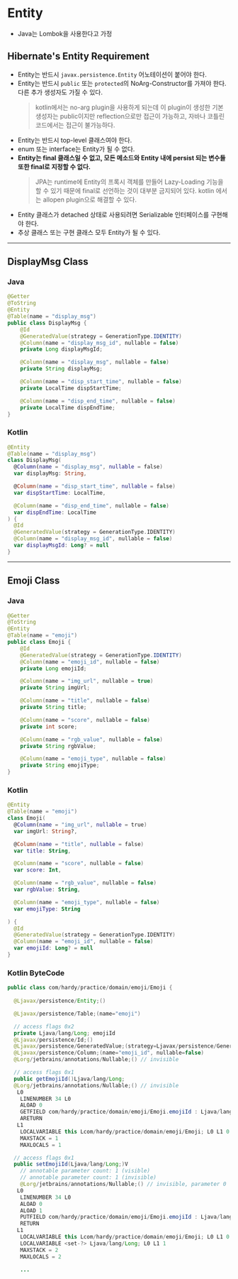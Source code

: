 # Entity
* Java는 Lombok을 사용한다고 가정

## Hibernate's Entity Requirement
* Entity는 반드시 ```javax.persistence.Entity``` 어노테이션이 붙어야 한다.
* Entity는 반드시 ```public``` 또는 ```protected```의 NoArg-Constructor를 가져야 한다. 다른 추가 생성자도 가질 수 있다.
  > kotlin에서는 no-arg plugin을 사용하게 되는데 이 plugin이 생성한 기본 생성자는 public이지만 reflection으로만 접근이 가능하고, 
  > 자바나 코틀린 코드에서는 접근이 불가능하다.
* Entity는 반드시 top-level 클래스여야 한다.
* enum 또는 interface는 Entity가 될 수 없다.
* **Entity는 final 클래스일 수 없고, 모든 메소드와 Entity 내에 persist 되는 변수들 또한 final로 지정할 수 없다.**
  > JPA는 runtime에 Entity의 프록시 객체를 만들어 Lazy-Loading 기능을 할 수 있기 때문에 final로 선언하는 것이 대부분 금지되어 있다.
  > kotlin 에서는 allopen plugin으로 해결할 수 있다.
* Entity 클래스가 detached 상태로 사용되려면 Serializable 인터페이스를 구현해야 한다.
* 추상 클래스 또는 구현 클래스 모두 Entity가 될 수 있다.

---

## DisplayMsg Class

### Java
```java
@Getter
@ToString
@Entity
@Table(name = "display_msg")
public class DisplayMsg {
    @Id
    @GeneratedValue(strategy = GenerationType.IDENTITY)
    @Column(name = "display_msg_id", nullable = false)
    private Long displayMsgId;

    @Column(name = "display_msg", nullable = false)
    private String displayMsg;

    @Column(name = "disp_start_time", nullable = false)
    private LocalTime dispStartTime;

    @Column(name = "disp_end_time", nullable = false)
    private LocalTime dispEndTime;
}
```

### Kotlin
```kotlin
@Entity
@Table(name = "display_msg")
class DisplayMsg(
  @Column(name = "display_msg", nullable = false)
  var displayMsg: String,

  @Column(name = "disp_start_time", nullable = false)
  var dispStartTime: LocalTime,

  @Column(name = "disp_end_time", nullable = false)
  var dispEndTime: LocalTime
) {
  @Id
  @GeneratedValue(strategy = GenerationType.IDENTITY)
  @Column(name = "display_msg_id", nullable = false)
  var displayMsgId: Long? = null
}
```

---

## Emoji Class

### Java
```java
@Getter
@ToString
@Entity
@Table(name = "emoji")
public class Emoji {
    @Id
    @GeneratedValue(strategy = GenerationType.IDENTITY)
    @Column(name = "emoji_id", nullable = false)
    private Long emojiId;

    @Column(name = "img_url", nullable = true)
    private String imgUrl;

    @Column(name = "title", nullable = false)
    private String title;

    @Column(name = "score", nullable = false)
    private int score;

    @Column(name = "rgb_value", nullable = false)
    private String rgbValue;

    @Column(name = "emoji_type", nullable = false)
    private String emojiType;
}
```

### Kotlin
```kotlin
@Entity
@Table(name = "emoji")
class Emoji(
  @Column(name = "img_url", nullable = true)
  var imgUrl: String?,

  @Column(name = "title", nullable = false)
  var title: String,

  @Column(name = "score", nullable = false)
  var score: Int,

  @Column(name = "rgb_value", nullable = false)
  var rgbValue: String,

  @Column(name = "emoji_type", nullable = false)
  var emojiType: String

) {
  @Id
  @GeneratedValue(strategy = GenerationType.IDENTITY)
  @Column(name = "emoji_id", nullable = false)
  var emojiId: Long? = null
}
```

### Kotlin ByteCode
```java
public class com/hardy/practice/domain/emoji/Emoji {
  
  @Ljavax/persistence/Entity;()

  @Ljavax/persistence/Table;(name="emoji")

  // access flags 0x2
  private Ljava/lang/Long; emojiId
  @Ljavax/persistence/Id;()
  @Ljavax/persistence/GeneratedValue;(strategy=Ljavax/persistence/GenerationType;.IDENTITY)
  @Ljavax/persistence/Column;(name="emoji_id", nullable=false)
  @Lorg/jetbrains/annotations/Nullable;() // invisible

  // access flags 0x1
  public getEmojiId()Ljava/lang/Long;
  @Lorg/jetbrains/annotations/Nullable;() // invisible
   L0
    LINENUMBER 34 L0
    ALOAD 0
    GETFIELD com/hardy/practice/domain/emoji/Emoji.emojiId : Ljava/lang/Long;
    ARETURN
   L1
    LOCALVARIABLE this Lcom/hardy/practice/domain/emoji/Emoji; L0 L1 0
    MAXSTACK = 1
    MAXLOCALS = 1

  // access flags 0x1
  public setEmojiId(Ljava/lang/Long;)V
    // annotable parameter count: 1 (visible)
    // annotable parameter count: 1 (invisible)
    @Lorg/jetbrains/annotations/Nullable;() // invisible, parameter 0
   L0
    LINENUMBER 34 L0
    ALOAD 0
    ALOAD 1
    PUTFIELD com/hardy/practice/domain/emoji/Emoji.emojiId : Ljava/lang/Long;
    RETURN
   L1
    LOCALVARIABLE this Lcom/hardy/practice/domain/emoji/Emoji; L0 L1 0
    LOCALVARIABLE <set-?> Ljava/lang/Long; L0 L1 1
    MAXSTACK = 2
    MAXLOCALS = 2

    ...
```
